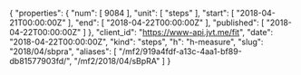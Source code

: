 {
  "properties": {
    "num": [
      9084
    ],
    "unit": [
      "steps"
    ],
    "start": [
      "2018-04-21T00:00:00Z"
    ],
    "end": [
      "2018-04-22T00:00:00Z"
    ],
    "published": [
      "2018-04-22T00:00:00Z"
    ]
  },
  "client_id": "https://www-api.jvt.me/fit",
  "date": "2018-04-22T00:00:00Z",
  "kind": "steps",
  "h": "h-measure",
  "slug": "2018/04/sbpra",
  "aliases": [
    "/mf2/919a4fdf-a13c-4aa1-bf89-db81577903fd/",
    "/mf2/2018/04/sBpRA"
  ]
}
